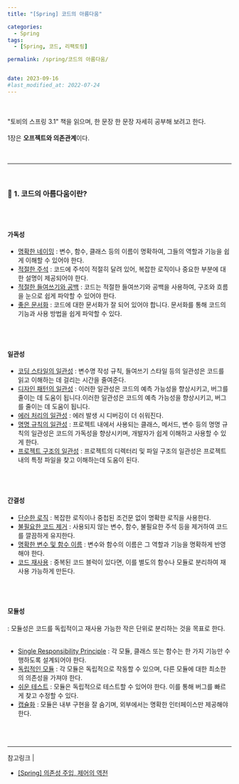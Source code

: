 ```yaml
---
title: "[Spring] 코드의 아름다움"

categories:
  - Spring
tags:
  - [Spring, 코드, 리팩토링]

permalink: /spring/코드의 아름다움/


date: 2023-09-16
#last_modified_at: 2022-07-24
---
```

<br><br>
"토비의 스프링 3.1" 책을 읽으며, 한 문장 한 문장 자세히 공부해 보려고 한다.<br><br>
1장은 **오프젝트와 의존관계**이다.
<br><br><br>

---

<br>

### 📌 1. 코드의 아름다움이란?
<br><br>
#### <span class="color">가독성</span>
- <u>명확한 네이밍</u> : 변수, 함수, 클래스 등의 이름이 명확하여, 그들의 역할과 기능을 쉽게 이해할 수 있어야 한다.
- <u>적절한 주석</u> : 코드에 주석이 적절히 달려 있어, 복잡한 로직이나 중요한 부분에 대한 설명이 제공되어야 한다. 
- <u>적절한 들여쓰기와 공백</u> : 코드는 적절한 들여쓰기와 공백을 사용하여, 구조와 흐름을 눈으로 쉽게 파악할 수 있어야 한다. 
- <u>좋은 문서화</u> : 코드에 대한 문서화가 잘 되어 있어야 합니다. 문서화를 통해 코드의 기능과 사용 방법을 쉽게 파악할 수 있다.
<br><br><br><br>

#### <span class="color">일관성</span>
- <u>코딩 스타일의 일관성</u> : 변수명 작성 규칙, 들여쓰기 스타일 등의 일관성은 코드를 읽고 이해하는 데 걸리는 시간을 줄여준다.
- <u>디자인 패턴의 일관성</u> : 이러한 일관성은 코드의 예측 가능성을 향상시키고, 버그를 줄이는 데 도움이 됩니다.이러한 일관성은 코드의 예측 가능성을 향상시키고, 버그를 줄이는 데 도움이 됩니다.
- <u>에러 처리의 일관성</u> : 에러 발생 시 디버깅이 더 쉬워진다.
- <u>명명 규칙의 일관성</u> : 프로젝트 내에서 사용되는 클래스, 메서드, 변수 등의 명명 규칙의 일관성은 코드의 가독성을 향상시키며, 개발자가 쉽게 이해하고 사용할 수 있게 한다. 
- <u>프로젝트 구조의 일관성</u> : 프로젝트의 디렉터리 및 파일 구조의 일관성은 프로젝트 내의 특정 파일을 찾고 이해하는데 도움이 된다.
<br><br><br><br>

#### <span class="color">간결성</span>
- <u>단순한 로직</u> : 복잡한 로직이나 중첩된 조건문 없이 명확한 로직을 사용한다.
- <u>불필요한 코드 제거</u> : 사용되지 않는 변수, 함수, 불필요한 주석 등을 제거하여 코드를 깔끔하게 유지한다.
- <u>명확한 변수 및 함수 이름</u> : 변수와 함수의 이름은 그 역할과 기능을 명확하게 반영해야 한다.
- <u>코드 재사용</u> : 중복된 코드 블럭이 있다면, 이를 별도의 함수나 모듈로 분리하여 재사용 가능하게 만든다.
  <br><br><br><br>

#### <span class="color">모듈성</span>
: 모듈성은 코드를 독립적이고 재사용 가능한 작은 단위로 분리하는 것을 목표로 한다.<br><br>
- <u>Single Responsibility Principle</u> : 각 모듈, 클래스 또는 함수는 한 가지 기능만 수행하도록 설계되어야 한다.
- <u>독립적인 모듈</u> : 각 모듈은 독립적으로 작동할 수 있으며, 다른 모듈에 대한 최소한의 의존성을 가져야 한다.
- <u>쉬운 테스트</u> : 모듈은 독립적으로 테스트할 수 있어야 한다. 이를 통해 버그를 빠르게 찾고 수정할 수 있다.
- <u>캡슐화</u> : 모듈은 내부 구현을 잘 숨기며, 외부에서는 명확한 인터페이스만 제공해야 한다.
<br><br><br><br>

---
참고링크 | <br>
- [[Spring] 의존성 주입, 제어의 역전](https://velog.io/@damiano1027/Spring-%EC%9D%98%EC%A1%B4%EC%84%B1-%EC%A3%BC%EC%9E%85-%EC%A0%9C%EC%96%B4%EC%9D%98-%EC%97%AD%EC%A0%84)

<br><br><br>
